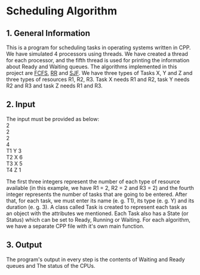 # Scheduling Algorithm

## 1. General Information
This is a program for scheduling tasks in operating systems written in CPP. We have simulated 4 processors using threads. We have created a thread for each processor, and the fifth thread is used for printing the information about Ready and Waiting queues. The algorithms implemented in this project are [FCFS](https://en.wikipedia.org/wiki/FIFO_(computing_and_electronics)), [RR](https://en.wikipedia.org/wiki/Round-robin_scheduling) and [SJF](https://en.wikipedia.org/wiki/Shortest_job_next). We have three types of Tasks X, Y and Z and three types of resources R1, R2, R3.
Task X needs R1 and R2, task Y needs R2 and R3 and task Z needs R1 and R3.

## 2. Input 
The input must be provided as below:<br/>
2<br/>
2<br/>
2<br/>
4<br/>
T1 Y 3<br/>
T2 X 6<br/>
T3 X 5<br/>
T4 Z 1<br/>
 
The first three integers represent the number of each type of resource available (in this example, we have R1 = 2, R2 = 2 and R3 = 2) and the fourth integer represents the number of tasks that are going to be entered. After that, for each task, we must enter its name (e. g. T1), its type (e. g. Y) and its duration (e. g. 3).
A class called Task is created to represent each task as an object with the attributes we mentioned. Each Task also has a State (or Status) which can be set to Ready, Running or Waiting.
For each algorithm, we have a separate CPP file with it's own main function.

## 3. Output
The program's output in every step is the contents of Waiting and Ready queues and The status of the CPUs.
